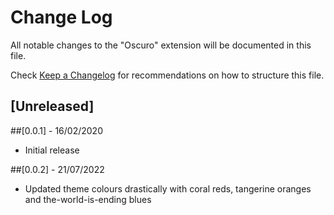 # Change Log

All notable changes to the "Oscuro" extension will be documented in this file.

Check [Keep a Changelog](http://keepachangelog.com/) for recommendations on how to structure this file.

## [Unreleased]

##[0.0.1] - 16/02/2020
- Initial release

##[0.0.2] - 21/07/2022
- Updated theme colours drastically with coral reds, tangerine oranges and the-world-is-ending blues
